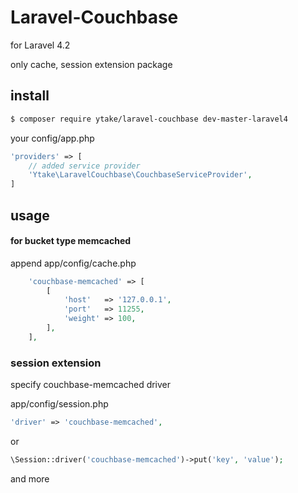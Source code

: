 # Laravel-Couchbase
for Laravel 4.2

only cache, session extension package

## install

```bash
$ composer require ytake/laravel-couchbase dev-master-laravel4
```

your config/app.php

```php
'providers' => [
    // added service provider
    'Ytake\LaravelCouchbase\CouchbaseServiceProvider',
]
```

## usage

#### for bucket type memcached

append app/config/cache.php

```php
    'couchbase-memcached' => [
        [
            'host'   => '127.0.0.1',
            'port'   => 11255,
            'weight' => 100,
        ],
    ],
```

### session extension

specify couchbase-memcached driver

app/config/session.php

```php
'driver' => 'couchbase-memcached',
```

or

```php
\Session::driver('couchbase-memcached')->put('key', 'value');

```

and more

